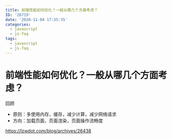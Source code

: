 ```yaml
---
title: 前端性能如何优化？一般从哪几个方面考虑？
ID: '26719'
date: '2020-11-04 17:35:35'
categories:
  - javascript
  - js-faq
tags:
  - javascript
  - js-faq
---
```


# 前端性能如何优化？一般从哪几个方面考虑？

回顾

- 原则：多使用内存，缓存，减少计算，减少网络请求
- 方向：加载页面，页面渲染，页面操作流畅度

https://lzwdot.com/blog/archives/26438
 
 
 
 
 
 
